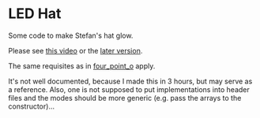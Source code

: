 # LED Hat

Some code to make Stefan's hat glow.

Please see [this video](https://youtu.be/ExxrtV-L5mQ) or the [later version](https://youtu.be/srj0zxSEDlo).

The same requisites as in [four_point_o](https://github.com/motine/four_point_o) apply.

It's not well documented, because I made this in 3 hours, but may serve as a reference.
Also, one is not supposed to put implementations into header files and the modes should be more generic (e.g. pass the arrays to the constructor)...
